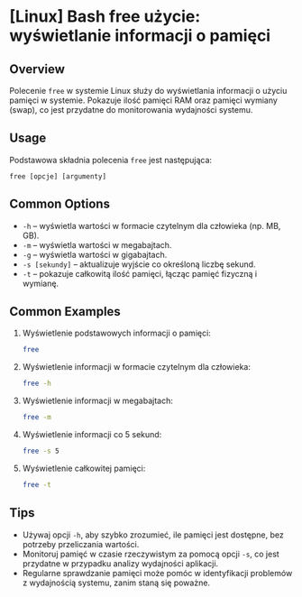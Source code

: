 # [Linux] Bash free użycie: wyświetlanie informacji o pamięci

## Overview
Polecenie `free` w systemie Linux służy do wyświetlania informacji o użyciu pamięci w systemie. Pokazuje ilość pamięci RAM oraz pamięci wymiany (swap), co jest przydatne do monitorowania wydajności systemu.

## Usage
Podstawowa składnia polecenia `free` jest następująca:

```
free [opcje] [argumenty]
```

## Common Options
- `-h` – wyświetla wartości w formacie czytelnym dla człowieka (np. MB, GB).
- `-m` – wyświetla wartości w megabajtach.
- `-g` – wyświetla wartości w gigabajtach.
- `-s [sekundy]` – aktualizuje wyjście co określoną liczbę sekund.
- `-t` – pokazuje całkowitą ilość pamięci, łącząc pamięć fizyczną i wymianę.

## Common Examples
1. Wyświetlenie podstawowych informacji o pamięci:
   ```bash
   free
   ```

2. Wyświetlenie informacji w formacie czytelnym dla człowieka:
   ```bash
   free -h
   ```

3. Wyświetlenie informacji w megabajtach:
   ```bash
   free -m
   ```

4. Wyświetlenie informacji co 5 sekund:
   ```bash
   free -s 5
   ```

5. Wyświetlenie całkowitej pamięci:
   ```bash
   free -t
   ```

## Tips
- Używaj opcji `-h`, aby szybko zrozumieć, ile pamięci jest dostępne, bez potrzeby przeliczania wartości.
- Monitoruj pamięć w czasie rzeczywistym za pomocą opcji `-s`, co jest przydatne w przypadku analizy wydajności aplikacji.
- Regularne sprawdzanie pamięci może pomóc w identyfikacji problemów z wydajnością systemu, zanim staną się poważne.